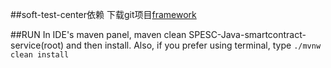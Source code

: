 ##soft-test-center依赖
下载git项目[framework](https://github.com/USTB-InternetSecurityLab/SPESC-Java-smartcontract-service)

##RUN
In IDE's maven panel, maven clean SPESC-Java-smartcontract-service(root) and then install. Also, if you prefer using terminal, type
`./mvnw clean install`